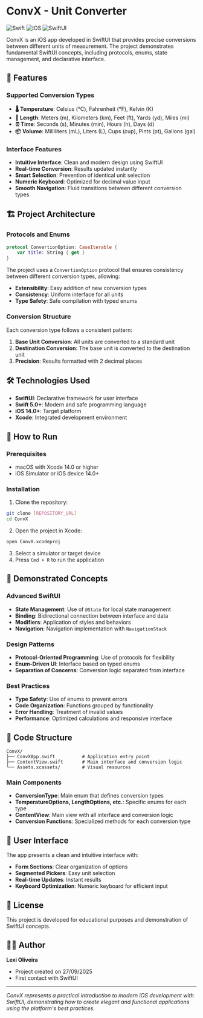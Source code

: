 # ConvX - Unit Converter

![Swift](https://img.shields.io/badge/Swift-5.0-orange.svg)
![iOS](https://img.shields.io/badge/iOS-14.0+-blue.svg)
![SwiftUI](https://img.shields.io/badge/SwiftUI-4.0+-green.svg)

ConvX is an iOS app developed in SwiftUI that provides precise conversions between different units of measurement. The project demonstrates fundamental SwiftUI concepts, including protocols, enums, state management, and declarative interface.

## 🚀 Features

### Supported Conversion Types

- **🌡️ Temperature**: Celsius (°C), Fahrenheit (°F), Kelvin (K)
- **📏 Length**: Meters (m), Kilometers (km), Feet (ft), Yards (yd), Miles (mi)
- **⏰ Time**: Seconds (s), Minutes (min), Hours (h), Days (d)
- **📦 Volume**: Milliliters (mL), Liters (L), Cups (cup), Pints (pt), Gallons (gal)

### Interface Features

- **Intuitive Interface**: Clean and modern design using SwiftUI
- **Real-time Conversion**: Results updated instantly
- **Smart Selection**: Prevention of identical unit selection
- **Numeric Keyboard**: Optimized for decimal value input
- **Smooth Navigation**: Fluid transitions between different conversion types

## 🏗️ Project Architecture

### Protocols and Enums

```swift
protocol ConvertionOption: CaseIterable {
    var title: String { get }
}
```

The project uses a `ConvertionOption` protocol that ensures consistency between different conversion types, allowing:

- **Extensibility**: Easy addition of new conversion types
- **Consistency**: Uniform interface for all units
- **Type Safety**: Safe compilation with typed enums

### Conversion Structure

Each conversion type follows a consistent pattern:
1. **Base Unit Conversion**: All units are converted to a standard unit
2. **Destination Conversion**: The base unit is converted to the destination unit
3. **Precision**: Results formatted with 2 decimal places

## 🛠️ Technologies Used

- **SwiftUI**: Declarative framework for user interface
- **Swift 5.0+**: Modern and safe programming language
- **iOS 14.0+**: Target platform
- **Xcode**: Integrated development environment

## 📱 How to Run

### Prerequisites

- macOS with Xcode 14.0 or higher
- iOS Simulator or iOS device 14.0+

### Installation

1. Clone the repository:
```bash
git clone [REPOSITORY_URL]
cd ConvX
```

2. Open the project in Xcode:
```bash
open ConvX.xcodeproj
```

3. Select a simulator or target device
4. Press `Cmd + R` to run the application

## 🎯 Demonstrated Concepts

### Advanced SwiftUI

- **State Management**: Use of `@State` for local state management
- **Binding**: Bidirectional connection between interface and data
- **Modifiers**: Application of styles and behaviors
- **Navigation**: Navigation implementation with `NavigationStack`

### Design Patterns

- **Protocol-Oriented Programming**: Use of protocols for flexibility
- **Enum-Driven UI**: Interface based on typed enums
- **Separation of Concerns**: Conversion logic separated from interface

### Best Practices

- **Type Safety**: Use of enums to prevent errors
- **Code Organization**: Functions grouped by functionality
- **Error Handling**: Treatment of invalid values
- **Performance**: Optimized calculations and responsive interface

## 🔧 Code Structure

```
ConvX/
├── ConvXApp.swift          # Application entry point
├── ContentView.swift       # Main interface and conversion logic
└── Assets.xcassets/        # Visual resources
```

### Main Components

- **ConversionType**: Main enum that defines conversion types
- **TemperatureOptions, LengthOptions, etc.**: Specific enums for each type
- **ContentView**: Main view with all interface and conversion logic
- **Conversion Functions**: Specialized methods for each conversion type

## 🎨 User Interface

The app presents a clean and intuitive interface with:

- **Form Sections**: Clear organization of options
- **Segmented Pickers**: Easy unit selection
- **Real-time Updates**: Instant results
- **Keyboard Optimization**: Numeric keyboard for efficient input

## 📄 License

This project is developed for educational purposes and demonstration of SwiftUI concepts.

## 👨‍💻 Author

**Lexi Oliveira**
- Project created on 27/09/2025
- First contact with SwiftUI

---

*ConvX represents a practical introduction to modern iOS development with SwiftUI, demonstrating how to create elegant and functional applications using the platform's best practices.*
